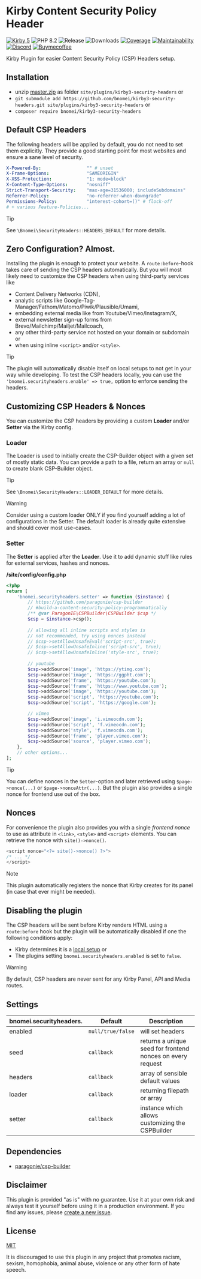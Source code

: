 # Kirby Content Security Policy Header

[![Kirby 5](https://flat.badgen.net/badge/Kirby/5?color=ECC748)](https://getkirby.com)
![PHP 8.2](https://flat.badgen.net/badge/PHP/8.2?color=4E5B93&icon=php&label)
![Release](https://flat.badgen.net/packagist/v/bnomei/kirby3-security-headers?color=ae81ff&icon=github&label)
![Downloads](https://flat.badgen.net/packagist/dt/bnomei/kirby3-security-headers?color=272822&icon=github&label)
[![Coverage](https://flat.badgen.net/codeclimate/coverage/bnomei/kirby3-security-headers?icon=codeclimate&label)](https://codeclimate.com/github/bnomei/kirby3-security-headers)
[![Maintainability](https://flat.badgen.net/codeclimate/maintainability/bnomei/kirby3-security-headers?icon=codeclimate&label)](https://codeclimate.com/github/bnomei/kirby3-security-headers/issues)
[![Discord](https://flat.badgen.net/badge/discord/bnomei?color=7289da&icon=discord&label)](https://discordapp.com/users/bnomei)
[![Buymecoffee](https://flat.badgen.net/badge/icon/donate?icon=buymeacoffee&color=FF813F&label)](https://www.buymeacoffee.com/bnomei)

Kirby Plugin for easier Content Security Policy (CSP) Headers setup.

## Installation

- unzip [master.zip](https://github.com/bnomei/kirby3-security-headers/archive/master.zip) as folder
  `site/plugins/kirby3-security-headers` or
- `git submodule add https://github.com/bnomei/kirby3-security-headers.git site/plugins/kirby3-security-headers` or
- `composer require bnomei/kirby3-security-headers`

## Default CSP Headers

The following headers will be applied by default, you do not need to set them explicitly. They provide a good starting
point for most websites and ensure a sane level of security.

```yaml
X-Powered-By:                 "" # unset
X-Frame-Options:              "SAMEORIGIN"
X-XSS-Protection:             "1; mode=block"
X-Content-Type-Options:       "nosniff"
Strict-Transport-Security:    "max-age=31536000; includeSubdomains"
Referrer-Policy:              "no-referrer-when-downgrade"
Permissions-Policy:           "interest-cohort=()" # flock-off
# + various Feature-Policies...
```

> [!TIP]
> See `\Bnomei\SecurityHeaders::HEADERS_DEFAULT` for more details.

## Zero Configuration? Almost.

Installing the plugin is enough to protect your website. A `route:before`-hook takes care of sending the CSP headers
automatically. But you will most likely need to customize the CSP headers when using third-party services like

- Content Delivery Networks (CDN),
- analytic scripts like Google-Tag-Manager/Fathom/Matomo/Piwik/Plausible/Umami,
- embedding external media like from Youtube/Vimeo/Instagram/X,
- external newsletter sign-up forms from Brevo/Mailchimp/Mailjet/Mailcoach,
- any other third-party service not hosted on your domain or subdomain or
- when using inline `<script>` and/or `<style>`.

> [!TIP]
> The plugin will automatically disable itself on local setups to not get in your way while developing. To test the CSP headers locally, you can use the `'bnomei.securityheaders.enable' => true,` option to enforce sending the headers.

## Customizing CSP Headers & Nonces

You can customize the CSP headers by providing a custom **Loader** and/or **Setter** via the Kirby config.

### Loader

The Loader is used to initially create the CSP-Builder object with a given set of mostly static data. You can provide a
path to a file, return an array or `null` to create blank CSP-Builder object.

> [!TIP]
> See `\Bnomei\SecurityHeaders::LOADER_DEFAULT` for more details.

> [!WARNING]
> Consider using a custom loader ONLY if you find yourself adding a lot of configurations in the Setter. The default
> loader is already quite extensive and should cover most use-cases.

### Setter

The **Setter** is applied after the **Loader**. Use it to add dynamic stuff like rules for external services, hashes and
nonces.

**/site/config/config.php**

```php
<?php
return [
    'bnomei.securityheaders.setter' => function ($instance) {
        // https://github.com/paragonie/csp-builder
        // #build-a-content-security-policy-programmatically
        /** @var ParagonIE\CSPBuilder\CSPBuilder $csp */
        $csp = $instance->csp();
        
        // allowing all inline scripts and styles is
        // not recommended, try using nonces instead
        // $csp->setAllowUnsafeEval('script-src', true);
        // $csp->setAllowUnsafeInline('script-src', true);
        // $csp->setAllowUnsafeInline('style-src', true);
        
        // youtube
        $csp->addSource('image', 'https://ytimg.com');
        $csp->addSource('image', 'https://ggpht.com');
        $csp->addSource('frame', 'https://youtube.com');
        $csp->addSource('frame', 'https://www.youtube.com');
        $csp->addSource('image', 'https://youtube.com');
        $csp->addSource('script', 'https://youtube.com');
        $csp->addSource('script', 'https://google.com');

        // vimeo
        $csp->addSource('image', 'i.vimeocdn.com');
        $csp->addSource('script', 'f.vimeocdn.com');
        $csp->addSource('style', 'f.vimeocdn.com');
        $csp->addSource('frame', 'player.vimeo.com');
        $csp->addSource('source', 'player.vimeo.com');
    },
    // other options...
];
```

> [!TIP]
> You can define nonces in the `Setter`-option and later retrieved using `$page->nonce(...)` or `$page->nonceAttr(...)`.
> But the plugin also provides a single nonce for frontend use out of the box.

## Nonces

For convenience the plugin also provides you with a single
*frontend nonce* to use as attribute in `<link>`, `<style>` and `<script>` elements. You can retrieve the nonce with
`site()->nonce()`.

```php
<script nonce="<?= site()->nonce() ?>">
/* ... */
</script>
```

> [!NOTE]
> This plugin automatically registers the nonce that Kirby creates for its panel (in case that ever might be needed).

## Disabling the plugin

The CSP headers will be sent before Kirby renders HTML using a `route:before` hook but the plugin will be automatically
disabled if one the following conditions apply:

- Kirby determines it is
  a [local setup](https://github.com/getkirby/kirby/blob/03d6e96aa27f631e5311cb6c2109e1510505cab7/src/Cms/System.php#L190)
  or
- The plugins setting `bnomei.securityheaders.enabled` is set to `false`.

> [!WARNING]
> By default, CSP headers are never sent for any Kirby Panel, API and Media routes.

## Settings

| bnomei.securityheaders. | Default           | Description                                               |            
|-------------------------|-------------------|-----------------------------------------------------------|
| enabled                 | `null/true/false` | will set headers                                          |
| seed                    | `callback`        | returns a unique seed for frontend nonces on every request |
| headers                 | `callback`        | array of sensible default values                          |
| loader                  | `callback`        | returning filepath or array                               |
| setter                  | `callback`        | instance which allows customizing the CSPBuilder          |

## Dependencies

- [paragonie/csp-builder](https://github.com/paragonie/csp-builder)

## Disclaimer

This plugin is provided "as is" with no guarantee. Use it at your own risk and always test it yourself before using it
in a production environment. If you find any issues,
please [create a new issue](https://github.com/bnomei/kirby3-security-headers/issues/new).

## License

[MIT](https://opensource.org/licenses/MIT)

It is discouraged to use this plugin in any project that promotes racism, sexism, homophobia, animal abuse, violence or
any other form of hate speech.
